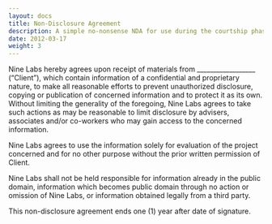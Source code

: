 ```yaml
---
layout: docs
title: Non-Disclosure Agreement
description: A simple no-nonsense NDA for use during the courtship phase of a new client relationship.
date: 2012-03-17
weight: 3
---
```


Nine Labs hereby agrees upon receipt of materials from __________________ (“Client”), which contain information of a confidential and proprietary nature, to make all reasonable efforts to prevent unauthorized disclosure, copying or publication of concerned information and to protect it as its own. Without limiting the generality of the foregoing, Nine Labs agrees to take such actions as may be reasonable to limit disclosure by advisers, associates and/or co-workers who may gain access to the concerned information.

Nine Labs agrees to use the information solely for evaluation of the project concerned and for no other purpose without the prior written permission of Client.

Nine Labs shall not be held responsible for information already in the public domain, information which becomes public domain through no action or omission of Nine Labs, or information obtained legally from a third party.

This non-disclosure agreement ends one (1) year after date of signature.
